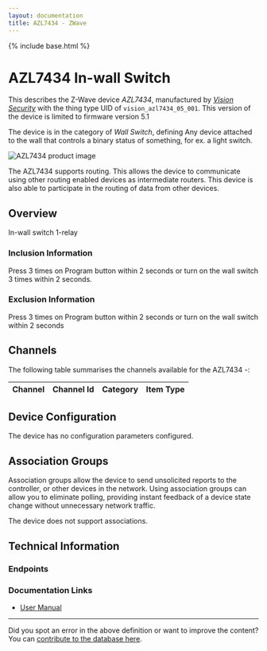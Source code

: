 ```yaml
---
layout: documentation
title: AZL7434 - ZWave
---
```


{% include base.html %}

# AZL7434 In-wall Switch
This describes the Z-Wave device *AZL7434*, manufactured by *[Vision Security](http://www.visionsecurity.com.tw/)* with the thing type UID of ```vision_azl7434_05_001```.
This version of the device is limited to firmware version 5.1

The device is in the category of *Wall Switch*, defining Any device attached to the wall that controls a binary status of something, for ex. a light switch.

![AZL7434 product image](https://www.cd-jackson.com/zwave_device_uploads/558/558_default.jpg)


The AZL7434 supports routing. This allows the device to communicate using other routing enabled devices as intermediate routers.  This device is also able to participate in the routing of data from other devices.

## Overview

In-wall switch 1-relay

### Inclusion Information

Press 3 times on Program button within 2 seconds or turn on the wall switch 3 times within 2 seconds.

### Exclusion Information

Press 3 times on Program button within 2 seconds or turn on the wall switch within 2 seconds

## Channels

The following table summarises the channels available for the AZL7434 -:

| Channel | Channel Id | Category | Item Type |
|---------|------------|----------|-----------|



## Device Configuration

The device has no configuration parameters configured.

## Association Groups

Association groups allow the device to send unsolicited reports to the controller, or other devices in the network. Using association groups can allow you to eliminate polling, providing instant feedback of a device state change without unnecessary network traffic.

The device does not support associations.
## Technical Information

### Endpoints


### Documentation Links

* [User Manual](https://www.cd-jackson.com/zwave_device_uploads/558/AZL7434-In-wall-Switch.pdf)

---

Did you spot an error in the above definition or want to improve the content?
You can [contribute to the database here](http://www.cd-jackson.com/index.php/zwave/zwave-device-database/zwave-device-list/devicesummary/558).
